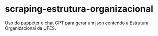 # scraping-estrutura-organizacional
Uso do puppeter e chat GPT para gerar um json contendo a Estrutura Organizacional da UFES.
